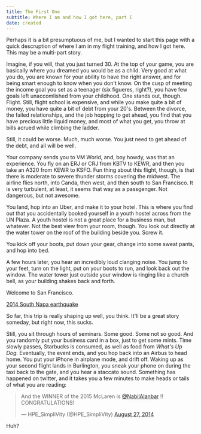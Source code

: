 ```yaml
---
title: The First One
subtitle: Where I am and how I got here, part I
date: created
---
```

Perhaps it is a bit presumptuous of me, but I wanted to start this page with a quick descruption of where I am in my flight training, and how I got here. This may be a multi-part story.

Imagine, if you will, that you just turned 30. At the top of your game, you are basically where you dreamed you would be as a child. Very good at what you do, you are known for your ability to have the right answer, and for being smart enough to know when you don't know. On the cusp of meeting the income goal you set as a teenager (six figueres, right?), you have few goals left unaccomlished from your childhood. One stands out, though. Flight. Still, flight school is expensive, and while you make quite a bit of money, you have quite a bit of debt from your 20's. Between the divorce, the failed relationships, and the job hopping to get ahead, you find that you have precious little liquid money, and most of what you get, you throw at bills acrued while climbing the ladder. 

Still, it could be worse. Much, much worse. You just need to get ahead of the debt, and all will be well. 

Your company sends you to VM World, and, boy howdy, was that an experience. You fly on an ERJ or CRJ from KBTV to KEWR, and then you take an A320 from KEWR to KSFO. Fun thing about this flight, though, is that there is moderate to severe thunder storms covering the midwest. The airline flies north, into Canda, then west, and then south to San Francisco. It is very turbulent, at least, it seems that way as a passgenger. Not dangerous, but not awesome. 

You land, hop into an Uber, and make it to your hotel. This is where you find out that you accidentally booked yourself in a youth hostel across from the UN Plaza. A youth hostel is not a great place for a business man, but whatever. Not the best view from your room, though. You look out directly at the water tower on the roof of the building beside you. Screw it. 

You kick off your boots, put down your gear, change into some sweat pants, and hop into bed. 

A few hours later, you hear an incredibly loud clanging noise. You jump to your feet, turn on the light, put on your boots to run, and look back out the window. The water tower just outside your window is ringing like a church bell, as your building shakes back and forth. 

Welcome to San Francisco.

<a class="embedly-card" data-card-controls="0" href="https://en.wikipedia.org/wiki/2014_South_Napa_earthquake">2014 South Napa earthquake</a>
<script async src="//cdn.embedly.com/widgets/platform.js" charset="UTF-8"></script>

So far, this trip is really shaping up well, you think. It'll be a great story someday, but right now, this sucks.

Still, you sit through hours of seminars. Some good. Some not so good. And you randomly put your business card in a box, just to get some mints. Time slowly passes, Starbucks is consumed, as well as food from _What's Up Dog._ Eventually, the event ends, and you hop back into an Airbus to head home. You put your iPhone in airplane mode, and drift off. Waking up as your second flight lands in Burlington, you sneak your phone on during the taxi back to the gate, and you hear a staccato sound. Something has happened on twitter, and it takes you a few minutes to make heads or tails of what you are reading:

<blockquote class="twitter-tweet tw-align-center" data-lang="en" data-theme="light" data-link-color="#E81C4F"><p lang="en" dir="ltr">And the WINNER of the 2015 McLaren is <a href="https://twitter.com/NabilAlanbar?ref_src=twsrc%5Etfw">@NabilAlanbar</a> !! CONGRATULATIONS!</p>&mdash; HPE_SimpliVity (@HPE_SimpliVity) <a href="https://twitter.com/HPE_SimpliVity/status/504778182101577728?ref_src=twsrc%5Etfw">August 27, 2014</a></blockquote> <script async src="https://platform.twitter.com/widgets.js" charset="utf-8"></script>

Huh?